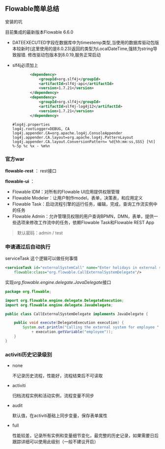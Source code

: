 ## Flowable简单总结

安装的坑

目前集成的最新版本Flowable 6.6.0

- DATEEXECUTED字段在数据库中为timestemp类型,当使用的数据库驱动包版本较新时(这里使用的是8.0.23)返回的类型为LocalDateTime,强转为string导致报错. 修改驱动包版本到8.0.19,服务正常启动

- slf4j必须加上

  ```xml
          <dependency>
              <groupId>org.slf4j</groupId>
              <artifactId>slf4j-api</artifactId>
              <version>1.7.21</version>
          </dependency>
          <dependency>
              <groupId>org.slf4j</groupId>
              <artifactId>slf4j-log4j12</artifactId>
              <version>1.7.21</version>
          </dependency>
  ```

  ```properties
  #log4j.properties
  log4j.rootLogger=DEBUG, CA
  log4j.appender.CA=org.apache.log4j.ConsoleAppender
  log4j.appender.CA.layout=org.apache.log4j.PatternLayout
  log4j.appender.CA.layout.ConversionPattern= %d{hh:mm:ss,SSS} [%t] %-5p %c %x - %m%n
  ```

### 官方war

**flowable-rest** ： rest接口

**flowable-ui** ：

- Flowable IDM：对所有的Flowable UI应用提供权限管理
- Flowable Modeler：让用户制作model，表单，决策表，和应用定义
- Flowable Task：启动流程引擎的运行任务，编辑，完成，查询工作流实例中的任务
- Flowable Admin：允许管理员权限的用户查询BPMN，DMN，表单，提供一些选项来修改工作流中的任务，依赖Flowable Task和Flowable REST App

> 默认密码：admin / test

### 申请通过后自动执行

serviceTask 这个逻辑可以做任何事情

```xml
<serviceTask id="externalSystemCall" name="Enter holidays in external system"
    flowable:class="org.flowable.CallExternalSystemDelegate"/>
```

实现*org.flowable.engine.delegate.JavaDelegate*接口

```java
package org.flowable;

import org.flowable.engine.delegate.DelegateExecution;
import org.flowable.engine.delegate.JavaDelegate;

public class CallExternalSystemDelegate implements JavaDelegate {

    public void execute(DelegateExecution execution) {
        System.out.println("Calling the external system for employee "
            + execution.getVariable("employee"));
    }
}
```

### activiti历史记录级别

- none

  不记录历史流程，性能好，流程结束后不可读取

- activiti

  归档流程实例和活动实例，流程变量不同步

- audit

  默认值，在activiti基础上同步变量，保存表单属性

- full

  性能较差，记录所有实例和变量细节变化，最完整的历史记录，如果需要日后跟踪详细可以使用此级别（一般不建议开启）